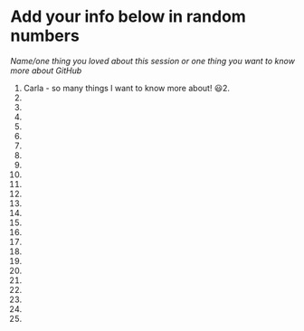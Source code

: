 # Add your info below in random numbers

*Name/one thing you loved about this session or one thing you want to know more about GitHub*

1. Carla - so many things I want to know more about! :smiley:2.
3.
4.
5.
6.
7.
8.
9.
10.
11.
12.
13.
14.
15.
16.
17.
18.
19.
20.
21.
22.
23.
24.
25.
26.

